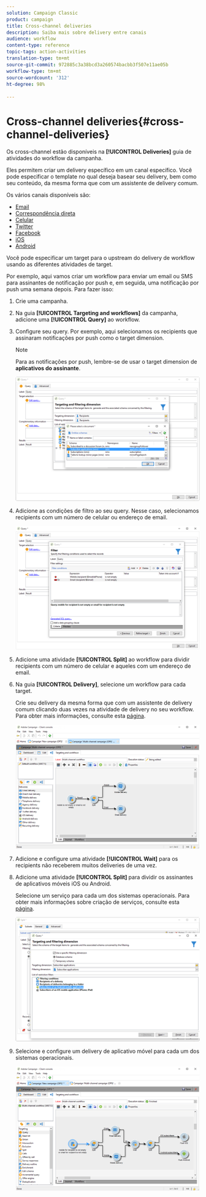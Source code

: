 ```yaml
---
solution: Campaign Classic
product: campaign
title: Cross-channel deliveries
description: Saiba mais sobre delivery entre canais
audience: workflow
content-type: reference
topic-tags: action-activities
translation-type: tm+mt
source-git-commit: 972885c3a38bcd3a260574bacbb3f507e11ae05b
workflow-type: tm+mt
source-wordcount: '312'
ht-degree: 98%

---
```



# Cross-channel deliveries{#cross-channel-deliveries}

Os cross-channel estão disponíveis na **[!UICONTROL Deliveries]** guia de atividades do workflow da campanha.

Eles permitem criar um delivery específico em um canal específico. Você pode especificar o template no qual deseja basear seu delivery, bem como seu conteúdo, da mesma forma que com um assistente de delivery comum.

Os vários canais disponíveis são:

* [Email](../../delivery/using/about-email-channel.md)
* [Correspondência direta](../../delivery/using/about-direct-mail-channel.md)
* [Celular](../../delivery/using/sms-channel.md)
* [Twitter](../../social/using/publishing-on-twitter.md)
* [Facebook](../../social/using/publishing-on-facebook.md)
* [iOS](../../delivery/using/creating-notifications.md#sending-notifications-on-ios)
* [Android](../../delivery/using/creating-notifications.md#sending-notifications-on-android)

Você pode especificar um target para o upstream do delivery de workflow usando as diferentes atividades de target.

Por exemplo, aqui vamos criar um workflow para enviar um email ou SMS para assinantes de notificação por push e, em seguida, uma notificação por push uma semana depois. Para fazer isso:

1. Crie uma campanha.
1. Na guia **[!UICONTROL Targeting and workflows]** da campanha, adicione uma **[!UICONTROL Query]** ao workflow.
1. Configure seu query. Por exemplo, aqui selecionamos os recipients que assinaram notificações por push como o target dimension.

   >[!NOTE]
   >
   >Para as notificações por push, lembre-se de usar o target dimension de **aplicativos do assinante**.

   ![](assets/cross_channel_delivery_1.png)

1. Adicione as condições de filtro ao seu query. Nesse caso, selecionamos recipients com um número de celular ou endereço de email.

   ![](assets/cross_channel_delivery_2.png)

1. Adicione uma atividade **[!UICONTROL Split]** ao workflow para dividir recipients com um número de celular e aqueles com um endereço de email.
1. Na guia **[!UICONTROL Delivery]**, selecione um workflow para cada target.

   Crie seu delivery da mesma forma que com um assistente de delivery comum clicando duas vezes na atividade de delivery no seu workflow. Para obter mais informações, consulte esta [página](../../delivery/using/about-email-channel.md).

   ![](assets/cross_channel_delivery_3.png)

1. Adicione e configure uma atividade **[!UICONTROL Wait]** para os recipients não receberem muitos deliveries de uma vez.
1. Adicione uma atividade **[!UICONTROL Split]** para dividir os assinantes de aplicativos móveis iOS ou Android.

   Selecione um serviço para cada um dos sistemas operacionais. Para obter mais informações sobre criação de serviços, consulte esta [página](../../delivery/using/configuring-the-mobile-application.md).

   ![](assets/cross_channel_delivery_4.png)

1. Selecione e configure um delivery de aplicativo móvel para cada um dos sistemas operacionais.

   ![](assets/cross_channel_delivery_5.png)
